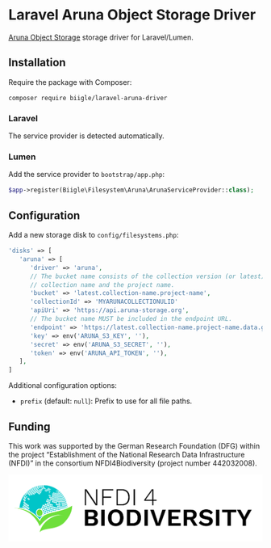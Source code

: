 # Laravel Aruna Object Storage Driver

[Aruna Object Storage](https://aruna-storage.org) storage driver for Laravel/Lumen.

## Installation

Require the package with Composer:

```
composer require biigle/laravel-aruna-driver
```

### Laravel

The service provider is detected automatically.

### Lumen

Add the service provider to `bootstrap/app.php`:
```php
$app->register(Biigle\Filesystem\Aruna\ArunaServiceProvider::class);
```

## Configuration

Add a new storage disk to `config/filesystems.php`:

```php
'disks' => [
   'aruna' => [
      'driver' => 'aruna',
      // The bucket name consists of the collection version (or latest), the
      // collection name and the project name.
      'bucket' => 'latest.collection-name.project-name',
      'collectionId' => 'MYARUNACOLLECTIONULID'
      'apiUri' => 'https://api.aruna-storage.org',
      // The bucket name MUST be included in the endpoint URL.
      'endpoint' => 'https://latest.collection-name.project-name.data.gi.aruna-storage.org'
      'key' => env('ARUNA_S3_KEY', ''),
      'secret' => env('ARUNA_S3_SECRET', ''),
      'token' => env('ARUNA_API_TOKEN', ''),
   ],
]
```

Additional configuration options:

- `prefix` (default: `null`): Prefix to use for all file paths.

## Funding

This work was supported by the German Research Foundation (DFG) within the project “Establishment of the National Research Data Infrastructure (NFDI)” in the consortium NFDI4Biodiversity (project number 442032008).

![NFDI4Biodiversity Logo](NFDI_4_Biodiversity___Logo_Positiv.svg)
